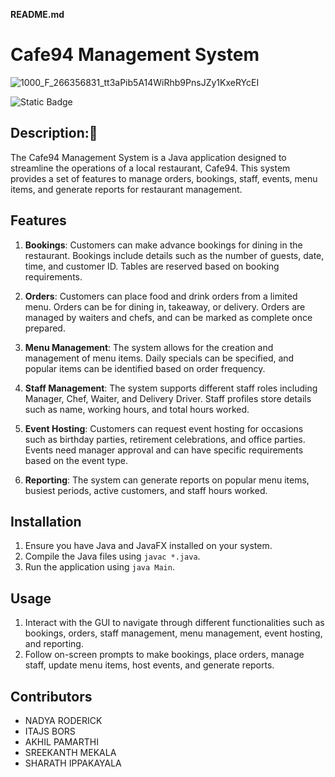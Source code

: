 **README.md**

# Cafe94 Management System

![1000_F_266356831_tt3aPib5A14WiRhb9PnsJZy1KxeRYcEI](https://github.com/Nadya-R/Cafe-94-repo/assets/116254945/1d9af302-e491-4e11-9385-1281fbf829db)

![Static Badge](https://img.shields.io/badge/contributors-five-blue)


## Description:📝
The Cafe94 Management System is a Java application designed to streamline the operations of a local restaurant, Cafe94. This system provides a set of features to manage  orders, bookings, staff, events, menu items, and generate reports for restaurant management.

## Features
1. **Bookings**: Customers can make advance bookings for dining in the restaurant. Bookings include details such as the number of guests, date, time, and customer ID. Tables are reserved based on booking requirements.

2. **Orders**: Customers can place food and drink orders from a limited menu. Orders can be for dining in, takeaway, or delivery. Orders are managed by waiters and chefs, and can be marked as complete once prepared.

3. **Menu Management**: The system allows for the creation and management of menu items. Daily specials can be specified, and popular items can be identified based on order frequency.

4. **Staff Management**: The system supports different staff roles including Manager, Chef, Waiter, and Delivery Driver. Staff profiles store details such as name, working hours, and total hours worked.

5. **Event Hosting**: Customers can request event hosting for occasions such as birthday parties, retirement celebrations, and office parties. Events need manager approval and can have specific requirements based on the event type.

6. **Reporting**: The system can generate reports on popular menu items, busiest periods, active customers, and staff hours worked.

## Installation

1. Ensure you have Java and JavaFX installed on your system.
2. Compile the Java files using `javac *.java`.
3. Run the application using `java Main`.

## Usage
1. Interact with the GUI to navigate through different functionalities such as bookings, orders, staff management, menu management, event hosting, and reporting.
2. Follow on-screen prompts to make bookings, place orders, manage staff, update menu items, host events, and generate reports.

## Contributors
- NADYA RODERICK
- ITAJS BORS
- AKHIL PAMARTHI
- SREEKANTH MEKALA
- SHARATH IPPAKAYALA 
